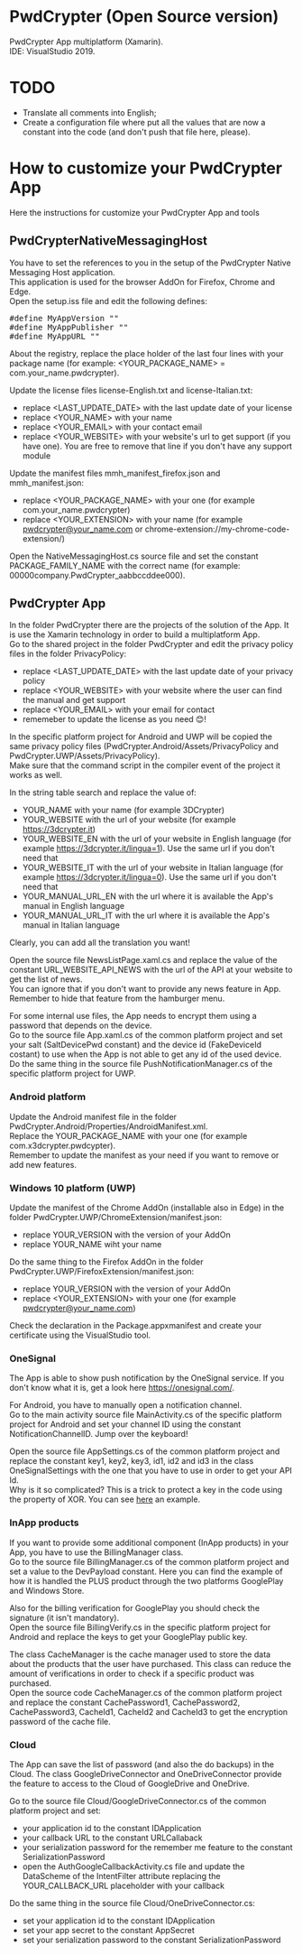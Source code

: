 # PwdCrypter (Open Source version)
PwdCrypter App multiplatform (Xamarin).  
IDE: VisualStudio 2019.

# TODO
- Translate all comments into English;
- Create a configuration file where put all the values that are now a constant into the code (and don't push that file here, please).

# How to customize your PwdCrypter App
Here the instructions for customize your PwdCrypter App and tools

## PwdCrypterNativeMessagingHost
You have to set the references to you in the setup of the PwdCrypter Native Messaging Host application.  
This application is used for the browser AddOn for Firefox, Chrome and Edge.  
Open the setup.iss file and edit the following defines:

<pre>
#define MyAppVersion "<YOUR_VERSION>"
#define MyAppPublisher "<YOUR_NAME>"
#define MyAppURL "<YOUR_WEBSITE>"
</pre>

About the registry, replace the place holder of the last four lines with your package name (for example: <YOUR_PACKAGE_NAME> = com.your_name.pwdcrypter).

Update the license files license-English.txt and license-Italian.txt:
- replace <LAST_UPDATE_DATE> with the last update date of your license
- replace <YOUR_NAME> with your name
- replace <YOUR_EMAIL> with your contact email
- replace <YOUR_WEBSITE> with your website's url to get support (if you have one). You are free to remove that line if you don't have any support module

Update the manifest files mmh_manifest_firefox.json and mmh_manifest.json:
- replace <YOUR_PACKAGE_NAME> with your one (for example com.your_name.pwdcrypter)
- replace <YOUR_EXTENSION> with your name (for example pwdcrypter@your_name.com or chrome-extension://my-chrome-code-extension/)

Open the NativeMessagingHost.cs source file and set the constant PACKAGE_FAMILY_NAME with the correct name (for example: 00000company.PwdCrypter_aabbccddee000).

## PwdCrypter App
In the folder PwdCrypter there are the projects of the solution of the App. It is use the Xamarin technology in order to build a multiplatform App.  
Go to the shared project in the folder PwdCrypter and edit the privacy policy files in the folder PrivacyPolicy:
- replace <LAST_UPDATE_DATE> with the last update date of your privacy policy
- replace <YOUR_WEBSITE> with your website where the user can find the manual and get support
- replace <YOUR_EMAIL> with your email for contact
- rememeber to update the license as you need :blush:!

In the specific platform project for Android and UWP will be copied the same privacy policy files (PwdCrypter.Android/Assets/PrivacyPolicy and PwdCrypter.UWP/Assets/PrivacyPolicy).  
Make sure that the command script in the compiler event of the project it works as well.

In the string table search and replace the value of:
- YOUR_NAME with your name (for example 3DCrypter)
- YOUR_WEBSITE with the url of your website (for example https://3dcrypter.it)
- YOUR_WEBSITE_EN with the url of your website in English language (for example https://3dcrypter.it/lingua=1). Use the same url if you don't need that
- YOUR_WEBSITE_IT with the url of your website in Italian language (for example https://3dcrypter.it/lingua=0). Use the same url if you don't need that
- YOUR_MANUAL_URL_EN with the url where it is available the App's manual in English language
- YOUR_MANUAL_URL_IT with the url where it is available the App's manual in Italian language

Clearly, you can add all the translation you want!

Open the source file NewsListPage.xaml.cs and replace the value of the constant URL_WEBSITE_API_NEWS with the url of the API at your website to get the list of news.  
You can ignore that if you don't want to provide any news feature in App. Remember to hide that feature from the hamburger menu.

For some internal use files, the App needs to encrypt them using a password that depends on the device.  
Go to the source file App.xaml.cs of the common platform project and set your salt (SaltDevicePwd constant) and the device id (FakeDeviceId costant) to use when the App is not able to get any id of the used device.  
Do the same thing in the source file PushNotificationManager.cs of the specific platform project for UWP.

### Android platform
Update the Android manifest file in the folder PwdCrypter.Android/Properties/AndroidManifest.xml.  
Replace the YOUR_PACKAGE_NAME with your one (for example com.x3dcrypter.pwdcypter).  
Remember to update the manifest as your need if you want to remove or add new features.

### Windows 10 platform (UWP)
Update the manifest of the Chrome AddOn (installable also in Edge) in the folder PwdCrypter.UWP/ChromeExtension/manifest.json:
- replace YOUR_VERSION with the version of your AddOn
- replace YOUR_NAME wiht your name

Do the same thing to the Firefox AddOn in the folder PwdCrypter.UWP/FirefoxExtension/manifest.json:
- replace YOUR_VERSION with the version of your AddOn
- replace <YOUR_EXTENSION> with your one (for example pwdcrypter@your_name.com)

Check the declaration in the Package.appxmanifest and create your certificate using the VisualStudio tool.

### OneSignal
The App is able to show push notification by the OneSignal service. If you don't know what it is, get a look here <A HREF="https://onesignal.com/">https://onesignal.com/</A>.

For Android, you have to manually open a notification channel.  
Go to the main activity source file MainActivity.cs of the specific platform project for Android and set your channel ID using the constant NotificationChannelID. Jump over the keyboard!

Open the source file AppSettings.cs of the common platform project and replace the constant key1, key2, key3, id1, id2 and id3 in the class OneSignalSettings with the one that you have to use in order to get your API Id.  
Why is it so complicated? This is a trick to protect a key in the code using the property of XOR. You can see <A HREF="https://stackoverflow.com/questions/11671865/how-to-protect-google-play-public-key-when-doing-inapp-billing">here</A> an example.

### InApp products
If you want to provide some additional component (InApp products) in your App, you have to use the BillingManager class.  
Go to the source file BillingManager.cs of the common platform project and set a value to the DevPayload constant. Here you can find the example of how it is handled the PLUS product through the two platforms GooglePlay and Windows Store.

Also for the billing verification for GooglePlay you should check the signature (it isn't mandatory).  
Open the source file BillingVerify.cs in the specific platform project for Android and replace the keys to get your GooglePlay public key.

The class CacheManager is the cache manager used to store the data about the products that the user have purchased. This class can reduce the amount of verifications in order to check if a specific product was purchased.  
Open the source code CacheManager.cs of the common platform project and replace the constant CachePassword1, CachePassword2, CachePassword3, CacheId1, CacheId2 and CacheId3 to get the encryption password of the cache file.

### Cloud
The App can save the list of password (and also the do backups) in the Cloud.
The class GoogleDriveConnector and OneDriveConnector provide the feature to access to the Cloud of GoogleDrive and OneDrive.  

Go to the source file Cloud/GoogleDriveConnector.cs of the common platform project and set:
- your application id to the constant IDApplication
- your callback URL to the constant URLCallaback
- your serialization password for the remember me feature to the constant SerializationPassword
- open the AuthGoogleCallbackActivity.cs file and update the DataScheme of the IntentFilter attribute replacing the YOUR_CALLBACK_URL placeholder with your callback

Do the same thing in the source file Cloud/OneDriveConnector.cs:
- set your application id to the constant IDApplication
- set your app secret to the constant AppSecret
- set your serialization password to the constant SerializationPassword
